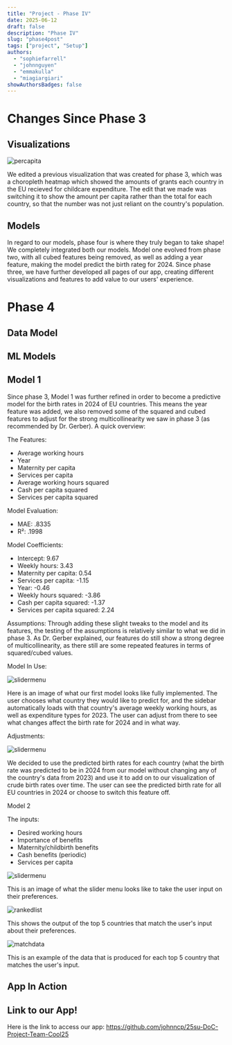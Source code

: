 ```yaml
---
title: "Project - Phase IV"
date: 2025-06-12
draft: false
description: "Phase IV"
slug: "phase4post"
tags: ["project", "Setup"]
authors:
  - "sophiefarrell"
  - "johnnguyen"
  - "emmakulla"
  - "miagiargiari"
showAuthorsBadges: false
---
```


# Changes Since Phase 3



## Visualizations

![percapita](/CaraVizPerCapita.png)

We edited a previous visualization that was created for phase 3, which was a choropleth heatmap which showed the amounts of grants each country in the EU recieved for childcare expenditure. The edit that we made was switching it to show the amount per capita rather than the total for each country, so that the number was not just reliant on the country's population.

## Models
In regard to our models, phase four is where they truly began to take shape! We completely integrated both our models. Model one evolved from phase two, with all cubed features being removed, as well as adding a year feature, making the model predict the birth rateg for 2024. Since phase three, we have further developed all pages of our app, creating different visualizations and features to add value to our users' experience. 


# Phase 4

## Data Model



## ML Models

## Model 1

Since phase 3, Model 1 was further refined in order to become a predictive model for the birth rates in 2024 of EU countries. This means the year feature was added, we also removed some of the squared and cubed features to adjust for the strong multicollinearity we saw in phase 3 (as recommended by Dr. Gerber). A quick overview:


The Features:
- Average working hours
- Year
- Maternity per capita
- Services per capita
- Average working hours squared
- Cash per capita squared
- Services per capita squared

Model Evaluation:
- MAE: .8335
- R²: .1998

Model Coefficients: 
- Intercept: 9.67 
- Weekly hours: 3.43
- Maternity per capita: 0.54 
- Services per capita: -1.15
- Year: -0.46
- Weekly hours squared: -3.86
- Cash per capita squared: -1.37  
- Services per capita squared: 2.24

Assumptions:
Through adding these slight tweaks to the model and its features, the testing of the assumptions is relatively similar to what we did in phase 3. As Dr. Gerber explained, our features do still show a strong degree of multicollinearity, as there still are some repeated features in terms of squared/cubed values.

Model In Use:

![slidermenu](/model1.png)

Here is an image of what our first model looks like fully implemented. The user chooses what country they would like to predict for, and the sidebar automatically loads with that country's average weekly working hours, as well as expenditure types for 2023. The user can adjust from there to see what changes affect the birth rate for 2024 and in what way.

Adjustments:

![slidermenu](/pred_birth_vis.png)

We decided to use the predicted birth rates for each country (what the birth rate was predicted to be in 2024 from our model without changing any of the country's data from 2023) and use it to add on to our visualization of crude birth rates over time. The user can see the predicted birth rate for all EU countries in 2024 or choose to switch this feature off. 


Model 2

The inputs:
- Desired working hours
- Importance of benefits
- Maternity/childbirth benefits
- Cash benefits (periodic)
- Services per capita

![slidermenu](/preferences_slider.png)

This is an image of what the slider menu looks like to take the user input on their preferences.

![rankedlist](/ranked_list.png)

This shows the output of the top 5 countries that match the user's input about their preferences.

![matchdata](/country_dataML2.png)

This is an example of the data that is produced for each top 5 country that matches the user's input.




## App In Action

## Link to our App!

Here is the link to access our app:
https://github.com/johnncp/25su-DoC-Project-Team-Cool25